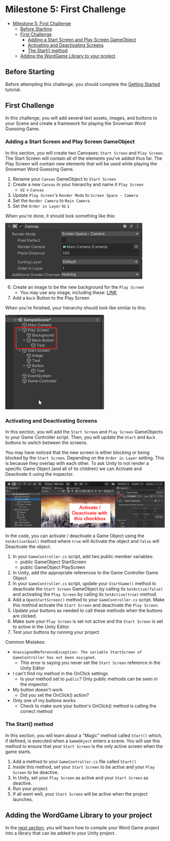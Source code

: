 # Milestone 5: First Challenge

- [Milestone 5: First Challenge](#milestone-5-first-challenge)
  - [Before Starting](#before-starting)
  - [First Challenge](#first-challenge)
    - [Adding a Start Screen and Play Screen GameObject](#adding-a-start-screen-and-play-screen-gameobject)
    - [Activating and Deactivating Screens](#activating-and-deactivating-screens)
    - [The Start() method](#the-start-method)
  - [Adding the WordGame Library to your project](#adding-the-wordgame-library-to-your-project)

## Before Starting

Before attempting this challenge, you should complete the [Getting Started](0_GettingStarted.md) 
tutorial.

## First Challenge

In this challenge, you will add several text assets, images, and buttons to your
Scene and create a framework for playing the Snowman Word Guessing Game.

### Adding a Start Screen and Play Screen GameObject

In this section, you will create two Canvases: `Start Screen` and `Play Screen`. The Start Screen
will contain all of the elements you've added thus far. The Play Screen will contain new elements
that will be used while playing the Snowman Word Guessing Game.

1. Rename your `Canvas` GameObject to `Start Screen`
2. Create a new `Canvas` in your hierarchy and name it `Play Screen`
   * `UI` > `Canvas`
3. Update `Play Screen`'s `Render Mode` to `Screen Space - Camera`
4. Set the `Render Camera` to `Main Camera`
5. Set the `Order in Layer` to `1`

When you're done, it should look something like this:

![Play Screen Canvas Component](images/PlayScreenCanvasComponent.png)

6. Create an image to be the new background for the `Play Screen`
   * You may use any image, including these: [LINK](../backgrounds/) 
7.  Add a `Back` Button to the Play Screen

When you're finished, your hierarchy should look like similar to this:

![Add Play Screen](images/AddPlayScreen.png)

### Activating and Deactivating Screens

In this section, you will add the `Start Screen` and `Play Screen` GameObjects to your Game Controller script. Then, you will update the `Start` and `Back` buttons to switch between the screens.

You may have noticed that the new screen is either blocking or being blocked by the `Start Screen`. 
Depending on the `Order in Layer` setting. This is because they overlap with each other. To ask Unity to not render a specific Game Object (and all of its children) we can Activate and Deactivate it using the inspector.

![Activate Checkbox](images/ActivateCheckbox.png)

In the code, you can activate / deactivate a Game Object using the `SetActive(bool)` method where `true`
will Activate the object and `false` will Deactivate the object.

1. In your `GameController.cs` script, add two public member variables:
   * public GameObject StartScreen
   * public GameObject PlayScreen
2. In Unity, add the appropriate references to the Game Controller Game Object
3. In your `GameController.cs` script, update your `StartGame()` method to deactivate the `Start Screen` GameObject by calling its `SetActive(false)` and activating the `Play Screen` by calling its `SetActive(true)` method.
4. Add a `OpenStartScreen()` method to your `GameController.cs` script. Make this method activate the `Start Screen` and deactivate the `Play Screen`.
5. Update your buttons as needed to call these methods when the buttons are clicked.
6. Make sure your `Play Screen` is set not active and the `Start Screen` is set to active in the Unity Editor.
7. Test your buttons by running your project

Common Mistakes:

 * `UnassignedReferenceException: The variable StartScreen of GameController has not been assigned.`
   * This error is saying you never set the `Start Screen` reference in the Unity Editor
 * I can't find my method in the OnClick settings
   * Is your method set to `public`? Only public methods can be seen in the inspector.
 * My button doesn't work
   * Did you set the OnClick() action?
 * Only one of my buttons works
   * Check to make sure your button's OnClick() method is calling the correct method

### The Start() method

In this section, you will learn about a "Magic" method called `Start()` which, if defined, is executed when a `GameObject` enters a scene. You will use this method to ensure that your `Start Screen` is the only active screen when the game starts.

1. Add a method to your `GameController.cs` file called `Start()`
2. Inside this method, set your `Start Screen` to be active and your `Play Screen` to be deactive.
3. In Unity, set your `Play Screen` as active and your `Start Screen` as deactive.
4. Run your project.
5. If all went well, your `Start Screen` will be active when the project launches.

## Adding the WordGame Library to your project

In the [next section](2_AddingLibrary.md), you will learn how to compile your Word Game project into a library that can be added to your Unity project.

